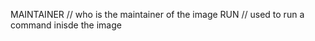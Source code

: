 MAINTAINER     // who is the maintainer of the image
RUN    // used to run a command inisde the image



